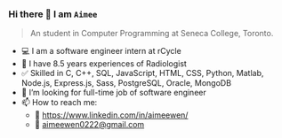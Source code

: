 ### Hi there 👋 I am `Aimee`
> An student in Computer Programming at Seneca College, Toronto.

- 💻 I am a  software engineer intern at rCycle
- 🩻 I have 8.5 years experiences of Radiologist
- ✅ Skilled in C, C++, SQL, JavaScript, HTML, CSS, Python, Matlab, Node.js, Express.js, Sass, PostgreSQL, Oracle, MongoDB
- 🌱 I’m looking for full-time job of software engineer
- 📫 How to reach me:
   - 🔗 https://www.linkedin.com/in/aimeewen/
   - 📧 aimeewen0222@gmail.com
